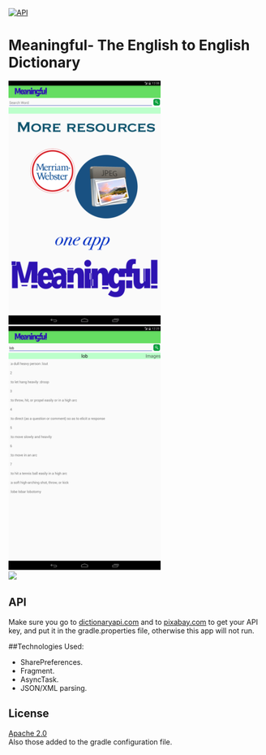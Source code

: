 [![API](https://img.shields.io/badge/API-13%2B-green.svg?style=flat)](https://android-arsenal.com/api?level=13)
# Meaningful- The English to English Dictionary

<img src="https://github.com/eriktx11/Meaningful-Dictionary/blob/master/ss1.png" width="300">
<img src="https://github.com/eriktx11/Meaningful-Dictionary/blob/master/ss2.png" width="300"><br>
<img src="https://github.com/eriktx11/Meaningful-Dictionary/blob/master/ss3.png" width="300">

## API
Make sure you go to [dictionaryapi.com](dictionaryapi.com) and to [pixabay.com](pixabay.com) to get your API key, and put it in the gradle.properties file, otherwise this app will not run.

##Technologies Used: 
- SharePreferences. 
- Fragment.
- AsyncTask. 
- JSON/XML parsing.


## License

[Apache 2.0](https://svn.apache.org/viewvc/httpd/httpd/trunk/LICENSE?view=markup)  
Also those added to the gradle configuration file.
